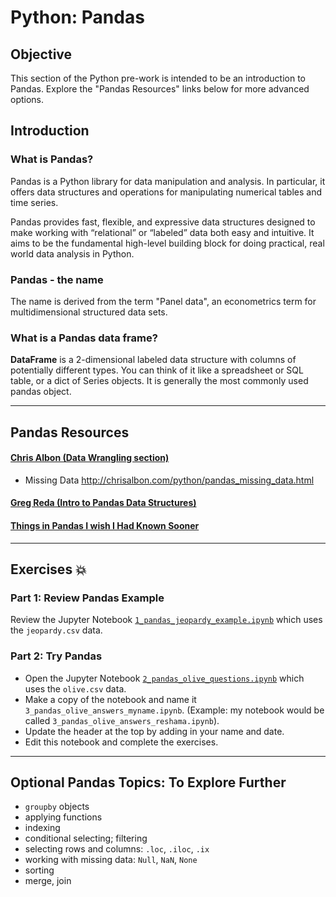 # Python:  Pandas    

## Objective
This section of the Python pre-work is intended to be an introduction to Pandas.  Explore the "Pandas Resources" links below for more advanced options.

## Introduction
### What is Pandas?

Pandas is a Python library for data manipulation and analysis. In particular, it offers data structures and operations for manipulating numerical tables and time series.   

Pandas provides fast, flexible, and expressive data structures designed to make working with “relational” or “labeled” data both easy and intuitive. It aims to be the fundamental high-level building block for doing practical, real world data analysis in Python.

### Pandas - the name
The name is derived from the term "Panel data", an econometrics term for multidimensional structured data sets.  

### What is a Pandas data frame?  
**DataFrame** is a 2-dimensional labeled data structure with columns of potentially different types. You can think of it like a spreadsheet or SQL table, or a dict of Series objects. It is generally the most commonly used pandas object.

---

## Pandas Resources
#### [Chris Albon (Data Wrangling section)](http://chrisalbon.com/)  
* Missing Data http://chrisalbon.com/python/pandas_missing_data.html

#### [Greg Reda (Intro to Pandas Data Structures)](http://www.gregreda.com/2013/10/26/intro-to-pandas-data-structures/)  

#### [Things in Pandas I wish I Had Known Sooner](http://nbviewer.jupyter.org/github/rasbt/python_reference/blob/master/tutorials/things_in_pandas.ipynb?utm_source=Python+Weekly+Newsletter&utm_campaign=8416b188e6-Python_Weekly_Issue_176_January_29_2015&utm_medium=email&utm_term=0_9e26887fc5-8416b188e6-312716773#Selecting-NaN-Rows)
    

---

## Exercises :boom:

### Part 1:  Review Pandas Example
Review the Jupyter Notebook [`1_pandas_jeopardy_example.ipynb`](python/pandas/1_pandas_jeopardy_example.ipynb) which uses the `jeopardy.csv` data.

### Part 2:  Try Pandas 
* Open the Jupyter Notebook [`2_pandas_olive_questions.ipynb`](python/pandas/2_pandas_olive_questions.ipynb) which uses the `olive.csv` data.
* Make a copy of the notebook and name it `3_pandas_olive_answers_myname.ipynb`.  (Example:  my notebook would be called `3_pandas_olive_answers_reshama.ipynb`).
* Update the header at the top by adding in your name and date.
* Edit this notebook and complete the exercises.

---

## Optional Pandas Topics:  To Explore Further

* `groupby` objects
* applying functions
* indexing
* conditional selecting; filtering
* selecting rows and columns: `.loc`, `.iloc`, `.ix`
* working with missing data:  `Null`, `NaN`, `None`
* sorting
* merge, join
